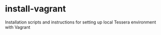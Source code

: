 install-vagrant
===============

Installation scripts and instructions for setting up local Tessera environment with Vagrant
